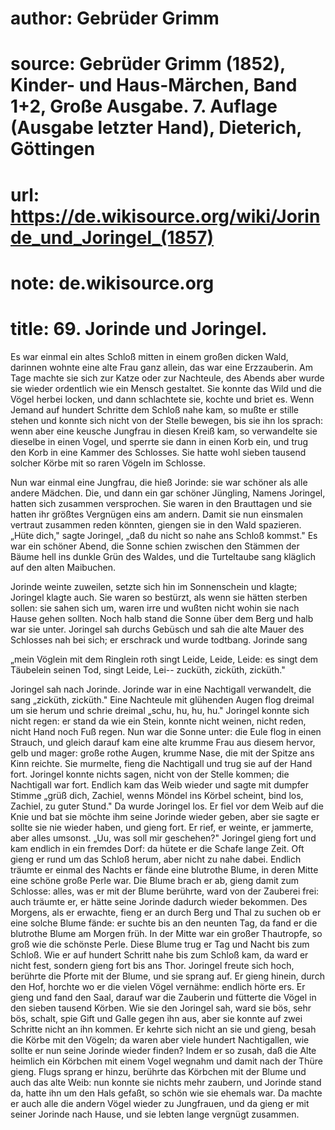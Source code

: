 # author: Gebrüder Grimm
# source: Gebrüder Grimm (1852), Kinder- und Haus-Märchen, Band 1+2, Große Ausgabe. 7. Auflage (Ausgabe letzter Hand), Dieterich, Göttingen
# url: https://de.wikisource.org/wiki/Jorinde_und_Joringel_(1857)
# note: de.wikisource.org
# title: 69. Jorinde und Joringel.

Es war einmal ein altes Schloß mitten in einem großen dicken Wald, darinnen wohnte eine alte Frau ganz allein, das war eine Erzzauberin. Am Tage machte sie sich zur Katze oder zur Nachteule, des Abends aber wurde sie wieder ordentlich wie ein Mensch gestaltet. Sie konnte das Wild und die Vögel herbei locken, und dann schlachtete sie, kochte und briet es. Wenn Jemand auf hundert Schritte dem Schloß nahe kam, so mußte er stille stehen und konnte sich nicht von der Stelle bewegen, bis sie ihn los sprach: wenn aber eine keusche Jungfrau in diesen Kreiß kam, so verwandelte sie dieselbe in einen Vogel, und sperrte sie dann in einen Korb ein, und trug den Korb in eine Kammer des Schlosses. Sie hatte wohl sieben tausend solcher Körbe mit so raren Vögeln im Schlosse. 

Nun war einmal eine Jungfrau, die hieß Jorinde: sie war schöner als alle andere Mädchen. Die, und dann ein gar schöner Jüngling, Namens Joringel, hatten sich zusammen versprochen. Sie waren in den Brauttagen und sie hatten ihr größtes Vergnügen eins am andern. Damit sie nun einsmalen vertraut zusammen reden könnten, giengen sie in den Wald spazieren. „Hüte dich," sagte Joringel, „daß du nicht so nahe ans Schloß kommst." Es war ein schöner Abend, die Sonne schien zwischen den Stämmen der Bäume hell ins dunkle Grün des Waldes, und die Turteltaube sang kläglich auf den alten Maibuchen. 

Jorinde weinte zuweilen, setzte sich hin im Sonnenschein und klagte; Joringel klagte auch. Sie waren so bestürzt, als wenn  sie hätten sterben sollen: sie sahen sich um, waren irre und wußten nicht wohin sie nach Hause gehen sollten. Noch halb stand die Sonne über dem Berg und halb war sie unter. Joringel sah durchs Gebüsch und sah die alte Mauer des Schlosses nah bei sich; er erschrack und wurde todtbang. Jorinde sang 

„mein Vöglein mit dem Ringlein roth singt Leide, Leide, Leide: es singt dem Täubelein seinen Tod, singt Leide, Lei-- zucküth, zicküth, zicküth." 

Joringel sah nach Jorinde. Jorinde war in eine Nachtigall verwandelt, die sang „zicküth, zicküth." Eine Nachteule mit glühenden Augen flog dreimal um sie herum und schrie dreimal „schu, hu, hu, hu." Joringel konnte sich nicht regen: er stand da wie ein Stein, konnte nicht weinen, nicht reden, nicht Hand noch Fuß regen. Nun war die Sonne unter: die Eule flog in einen Strauch, und gleich darauf kam eine alte krumme Frau aus diesem hervor, gelb und mager: große rothe Augen, krumme Nase, die mit der Spitze ans Kinn reichte. Sie murmelte, fieng die Nachtigall und trug sie auf der Hand fort. Joringel konnte nichts sagen, nicht von der Stelle kommen; die Nachtigall war fort. Endlich kam das Weib wieder und sagte mit dumpfer Stimme „grüß dich, Zachiel, wenns Möndel ins Körbel scheint, bind los, Zachiel, zu guter Stund." Da wurde Joringel los. Er fiel vor dem Weib auf die Knie und bat sie möchte ihm seine Jorinde wieder geben, aber sie sagte er sollte sie nie wieder haben, und gieng fort. Er rief, er weinte, er jammerte, aber alles umsonst. „Uu, was soll mir geschehen?" Joringel gieng fort und kam endlich in ein fremdes Dorf: da hütete er die Schafe lange Zeit. Oft gieng er rund um das Schloß herum, aber nicht zu nahe dabei. Endlich träumte er einmal des Nachts er fände eine blutrothe Blume, in deren Mitte eine schöne große Perle war. Die Blume brach er ab,  gieng damit zum Schlosse: alles, was er mit der Blume berührte, ward von der Zauberei frei: auch träumte er, er hätte seine Jorinde dadurch wieder bekommen. Des Morgens, als er erwachte, fieng er an durch Berg und Thal zu suchen ob er eine solche Blume fände: er suchte bis an den neunten Tag, da fand er die blutrothe Blume am Morgen früh. In der Mitte war ein großer Thautropfe, so groß wie die schönste Perle. Diese Blume trug er Tag und Nacht bis zum Schloß. Wie er auf hundert Schritt nahe bis zum Schloß kam, da ward er nicht fest, sondern gieng fort bis ans Thor. Joringel freute sich hoch, berührte die Pforte mit der Blume, und sie sprang auf. Er gieng hinein, durch den Hof, horchte wo er die vielen Vögel vernähme: endlich hörte ers. Er gieng und fand den Saal, darauf war die Zauberin und fütterte die Vögel in den sieben tausend Körben. Wie sie den Joringel sah, ward sie bös, sehr bös, schalt, spie Gift und Galle gegen ihn aus, aber sie konnte auf zwei Schritte nicht an ihn kommen. Er kehrte sich nicht an sie und gieng, besah die Körbe mit den Vögeln; da waren aber viele hundert Nachtigallen, wie sollte er nun seine Jorinde wieder finden? Indem er so zusah, daß die Alte heimlich ein Körbchen mit einem Vogel wegnahm und damit nach der Thüre gieng. Flugs sprang er hinzu, berührte das Körbchen mit der Blume und auch das alte Weib: nun konnte sie nichts mehr zaubern, und Jorinde stand da, hatte ihn um den Hals gefaßt, so schön wie sie ehemals war. Da machte er auch alle die andern Vögel wieder zu Jungfrauen, und da gieng er mit seiner Jorinde nach Hause, und sie lebten lange vergnügt zusammen. 

